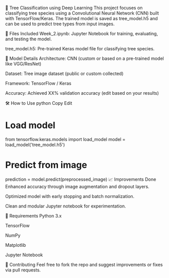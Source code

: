 🌳 Tree Classification using Deep Learning
This project focuses on classifying tree species using a Convolutional Neural Network (CNN) built with TensorFlow/Keras. The trained model is saved as tree_model.h5 and can be used to predict tree types from input images.

📁 Files Included
Week_2.ipynb: Jupyter Notebook for training, evaluating, and testing the model.

tree_model.h5: Pre-trained Keras model file for classifying tree species.

🧠 Model Details
Architecture: CNN (custom or based on a pre-trained model like VGG/ResNet)

Dataset: Tree image dataset (public or custom collected)

Framework: TensorFlow / Keras

Accuracy: Achieved XX% validation accuracy (edit based on your results)

🛠️ How to Use
python
Copy
Edit
# Load model
from tensorflow.keras.models import load_model
model = load_model('tree_model.h5')

# Predict from image
prediction = model.predict(preprocessed_image)
📈 Improvements Done
Enhanced accuracy through image augmentation and dropout layers.

Optimized model with early stopping and batch normalization.

Clean and modular Jupyter notebook for experimentation.

📌 Requirements
Python 3.x

TensorFlow

NumPy

Matplotlib

Jupyter Notebook

🤝 Contributing
Feel free to fork the repo and suggest improvements or fixes via pull requests.
